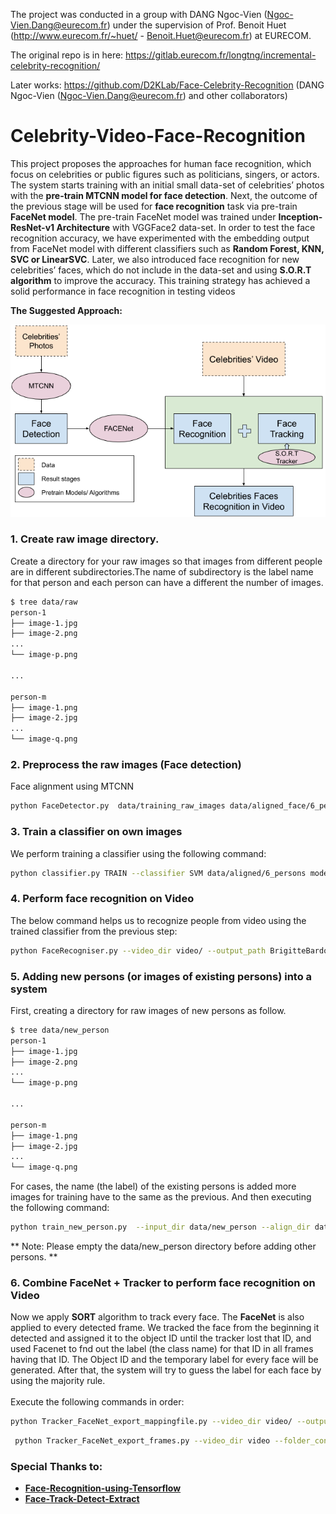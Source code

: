 The project was conducted in a group with DANG Ngoc-Vien (Ngoc-Vien.Dang@eurecom.fr) under the supervision of Prof. Benoit Huet (http://www.eurecom.fr/~huet/ - Benoit.Huet@eurecom.fr) at EURECOM.

The original repo is in here: https://gitlab.eurecom.fr/longtng/incremental-celebrity-recognition/

Later works: https://github.com/D2KLab/Face-Celebrity-Recognition (DANG Ngoc-Vien (Ngoc-Vien.Dang@eurecom.fr) and other collaborators)

# Celebrity-Video-Face-Recognition

This project proposes the approaches for human face recognition, which focus on celebrities or public figures such as politicians, singers, or actors. The system starts training with an initial small data-set of celebrities’ photos with the **pre-train MTCNN model for face detection**. Next, the outcome of the previous stage will be used for **face recognition** task via pre-train **FaceNet model**. The pre-train FaceNet model was trained under **Inception-ResNet-v1 Architecture** with VGGFace2 data-set. In order to test the face recognition accuracy, we have experimented with the embedding output from FaceNet model with different classifiers such as **Random Forest, KNN, SVC or LinearSVC**. Later, we also introduced face recognition for new celebrities’ faces, which do not include in the data-set and using **S.O.R.T algorithm** to improve the accuracy. This training strategy has achieved a solid performance in face recognition in testing videos

**The Suggested Approach:**

![The Suggested Approach](./report/01bigpicture.png)

### 1. Create raw image directory.
Create a directory for your raw images so that images from different people are in different subdirectories.The name of subdirectory is the label name for that person and each person can have a different the number of images.

```sh
$ tree data/raw
person-1
├── image-1.jpg
├── image-2.png
...
└── image-p.png

...

person-m
├── image-1.png
├── image-2.jpg
...
└── image-q.png
```
### 2. Preprocess the raw images (Face detection)
Face alignment using MTCNN
```sh
python FaceDetector.py  data/training_raw_images data/aligned_face/6_persons --image_size 182 --margin 44
```
### 3. Train a classifier on own images
We perform training a classifier using the following command:
```sh
python classifier.py TRAIN --classifier SVM data/aligned/6_persons model/20180402-114759.pb classifier/11_7_2019/svm_classifier_for_6_persons.pkl --batch_size 200
```
### 4. Perform face recognition on Video
The below command helps us to recognize people from video using the trained classifier from the previous step:
```sh
python FaceRecogniser.py --video_dir video/ --output_path BrigitteBardot_2.txt --model_path model/20180402-114759.pb --classifer_path classifier/11_7_2019/svm_classifier_for_6_persons.pkl --video_speedup 1 --folder_containing_frame data/BrigitteBardot_2
```
### 5. Adding new persons (or images of existing persons) into a system
First, creating a directory for raw images of new persons as follow. 
```sh
$ tree data/new_person
person-1
├── image-1.jpg
├── image-2.png
...
└── image-p.png

...

person-m
├── image-1.png
├── image-2.jpg
...
└── image-q.png
```
For cases, the name (the label) of the existing persons is added more images for training have to the same as the previous.
And then executing the following command:
```sh
python train_new_person.py  --input_dir data/new_person --align_dir data/aligned_new_person/ --model_path model/20180402-114759.pb --classifier SVM classifier/new_person/svm_classifier.pkl
```
** Note: Please empty the data/new_person directory before adding other persons. **

### 6. Combine FaceNet + Tracker to perform face recognition on Video
Now we apply **SORT** algorithm to track every face. The **FaceNet** is also applied to every detected frame. 
We tracked the face from the beginning it detected and assigned it to the object ID until the tracker lost that ID, and used Facenet to fnd out the label (the class name) for that ID in
all frames having that ID. The Object ID and the temporary label for every face will be generated. After that, the system will try to
guess the label for each face by using the majority rule.
</br>
</br>Execute the following commands in order:
```sh
python Tracker_FaceNet_export_mappingfile.py --video_dir video/ --output_path data/cluster/ --all_trackers_saved all_trackers_saved_BrigitteBardot_1.txt --obid_mapping_classnames obid_mapping_classnames_BrigitteBardot_1.txt --classifer_path classifier/11_7_2019/svm_classifier_for_6_persons.pkl --model_path model/20180402-114759.pb
```
```sh
 python Tracker_FaceNet_export_frames.py --video_dir video --folder_containing_frame data/BrigitteBardot --obid_mapping_classnames_file obid_mapping_classnames_BrigitteBardot_1.txt --output_path data/cluster --classifer_path classifier/11_7_2019/svm_classifier_for_6_persons.pkl --model_path model/20180402-114759.pb --final_output_name_frame_bounding_box BrigitteBardot_1.txt
```
### Special Thanks to:
*  [**Face-Recognition-using-Tensorflow**](https://github.com/davidsandberg/facenet)
*  [**Face-Track-Detect-Extract**](https://github.com/Linzaer/Face-Track-Detect-Extract)

